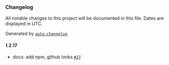 ### Changelog

All notable changes to this project will be documented in this file. Dates are displayed in UTC.

Generated by [`auto-changelog`](https://github.com/CookPete/auto-changelog).

#### 1.2.17

- docs: add npm, github lonks [`#27`](https://github.com/e-vasiltsov/fs-size-checker/pull/27)
